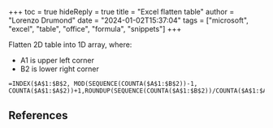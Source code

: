 +++
toc = true
hideReply = true
title = "Excel flatten table"
author = "Lorenzo Drumond"
date = "2024-01-02T15:37:04"
tags = ["microsoft",  "excel",  "table",  "office",  "formula",  "snippets"]
+++


Flatten 2D table into 1D array, where:
- A1 is upper left corner
- B2 is lower right corner

```excel
=INDEX($A$1:$B$2, MOD(SEQUENCE(COUNTA($A$1:$B$2))-1, COUNTA($A$1:$A$2))+1,ROUNDUP(SEQUENCE(COUNTA($A$1:$B$2))/COUNTA($A$1:$A$2),0))
```

## References
